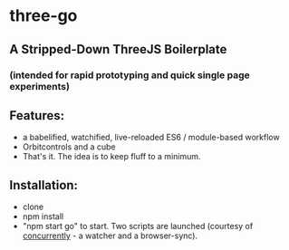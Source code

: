 # three-go
## A Stripped-Down ThreeJS Boilerplate
### (intended for rapid prototyping and quick single page experiments)


## Features:

- a babelified, watchified, live-reloaded ES6 / module-based workflow 
- Orbitcontrols and a cube
- That's it. The idea is to keep fluff to a minimum.

## Installation: 

- clone
- npm install
- "npm start go" to start. Two scripts are launched (courtesy of [concurrently](https://www.npmjs.com/package/concurrently) - a watcher and a browser-sync).
